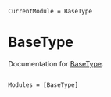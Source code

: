 ```@meta
CurrentModule = BaseType
```

# BaseType

Documentation for [BaseType](https://github.com/MilesCranmer/BaseType.jl).

```@index
```

```@autodocs
Modules = [BaseType]
```
